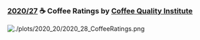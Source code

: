 ### [2020/27](https://github.com/Z3tt/TidyTuesday/tree/master/R/2020_22020_28_CoffeeRatings.Rmd) ☕️ Coffee Ratings by [Coffee Quality Institute](https://github.com/jldbc/coffee-quality-database)

![./plots/2020_20/2020_28_CoffeeRatings.png](https://raw.githubusercontent.com/Z3tt/TidyTuesday/master/plots/2020_28/2020_28_CoffeeRatings.png)
